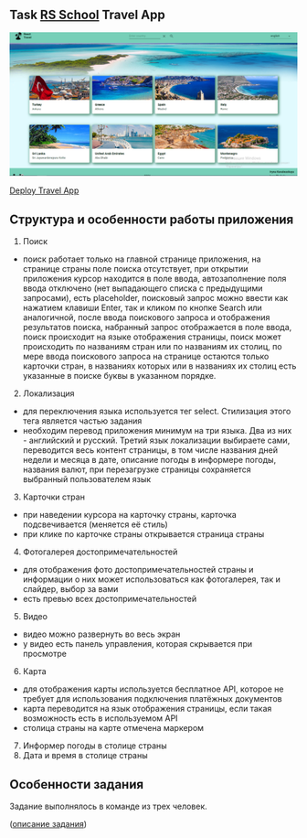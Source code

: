 ## Task [RS School](https://rs.school/) Travel App

![screenshot](https://github.com/IrenaKowalewska/travel-app/blob/develop/src/assets/Travel-app.png)

[Deploy Travel App](https://evgenia-cyber.github.io/travel-app/#/)

## Структура и особенности работы приложения
1. Поиск
- поиск работает только на главной странице приложения, на странице страны поле поиска отсутствует, при открытии приложения курсор находится в поле ввода, автозаполнение поля ввода отключено (нет выпадающего списка с предыдущими запросами), есть placeholder, поисковый запрос можно ввести как нажатием клавиши Enter, так и кликом по кнопке Search или аналогичной, после ввода поискового запроса и отображения результатов поиска, набранный запрос отображается в поле ввода, поиск происходит на языке отображения страницы, поиск может происходить по названиям стран или по названиям их столиц, по мере ввода поискового запроса на странице остаются только карточки стран, в названиях которых или в названиях их столиц есть указанные в поиске буквы в указанном порядке. 
2. Локализация
- для переключения языка используется тег select. Стилизация этого тега является частью задания
- необходим перевод приложения минимум на три языка. Два из них - английский и русский. Третий язык локализации выбираете сами, переводится весь контент страницы, в том числе названия дней недели и месяца в дате, описание погоды в информере погоды, названия валют, при перезагрузке страницы сохраняется выбранный пользователем язык
3. Карточки стран
- при наведении курсора на карточку страны, карточка подсвечивается (меняется её стиль)
- при клике по карточке страны открывается страница страны
4. Фотогалерея достопримечательностей
- для отображения фото достопримечательностей страны и информации о них может использоваться как фотогалерея, так и слайдер, выбор за вами
- есть превью всех достопримечательностей 
5. Видео
- видео можно развернуть во весь экран
- у видео есть панель управления, которая скрывается при просмотре
6. Карта
- для отображения карты используется бесплатное API, которое не требует для использования подключения платёжных документов
- карта переводится на язык отображения страницы, если такая возможность есть в используемом API
- столица страны на карте отмечена маркером
7. Информер погоды в столице страны
8. Дата и время в столице страны

## Особенности задания

Задание выполнялось в команде из трех человек.   

([описание задания](https://github.com/rolling-scopes-school/tasks/blob/ebbf60df96db86b9e0e45e65a2da00e04047a053/tasks/react/travel-app.md))
